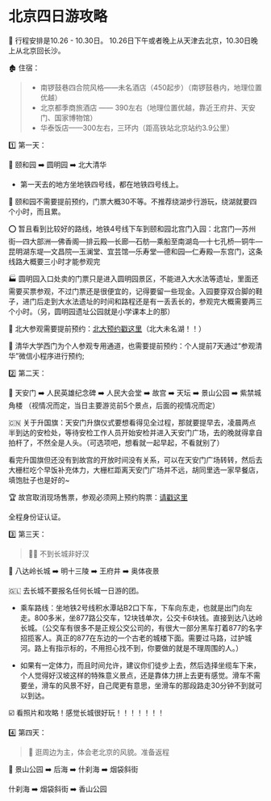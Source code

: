 # 北京四日游攻略  

:bullettrain_front:  行程安排是10.26 - 10.30日。 10.26日下午或者晚上从天津去北京，10.30日晚上从北京回长沙。     


:derelict_house:  住宿：  

> * 南锣鼓巷四合院风格——未名酒店（450起步）（南锣鼓巷内，地理位置优越）  
> * 北京都季商旅酒店 —— 390左右（地理位置优越，靠近王府井、天安门、国家博物馆）  
> * 华泰饭店——300左右，三环内（距高铁站北京站约3.9公里）  





:one: 第一天：  

:paw_prints:  颐和园      :arrow_right:    圆明园      :arrow_right:    北大清华    
 
* 第一天去的地方坐地铁四号线，都在地铁四号线上。  



:potato: 颐和园不需要提前预约，门票大概30不等。不推荐绕湖步行游玩，绕湖就要四个小时，而且累。

:o: 暂且看到比较好的路线，地铁4号线下车到颐和园北宫门入园：北宫门—苏州街—四大部洲—佛香阁—排云殿—长廊—石舫—乘船至南湖岛—十七孔桥—铜牛—昆明湖东堤—文昌院—玉澜堂、宜芸馆—乐寿堂—德和园—仁寿殿—东宫门，这条线路大概要三小时才能参观完



:factory:  圆明园入口处卖的门票只是进入圆明园景区，不能进入大水法等遗址，里面还需要买票参观，不过门票还是很便宜的，记得要留一些现金。入园要穿双合脚的鞋子，进门后走到大水法遗址的时间和路程还是有一丢丢长的，参观完大概需要两三个小时。（另，圆明园遗址公园就是小学课本上的那）




:kiwi_fruit:  北大参观需要提前预约：[北大预约戳这里](https://visitor.pku.edu.cn/visitor/modules/tourist/indexW.html#/touristWeb)（北大未名湖！！）

:european_post_office:  清华大学西门为个人参观专用通道，也需要提前预约：个人提前7天通过“参观清华”微信小程序进行预约;






:two:  第二天：  

:paw_prints:  天安门   :arrow_right:    人民英雄纪念碑    :arrow_right:    人民大会堂      :arrow_right:     故宫          :arrow_right:     天坛          :arrow_right:    景山公园    :arrow_right:  紫禁城角楼 （视情况而定，当日主要游览前5个景点，后面的视情况而定）




:cn:  关于升国旗：天安门升旗仪式要想看得见全过程，那就要提早去，凌晨两点半到达的安检处，等待安检工作人员开始安检并进入天安门广场，去的晚就得拿自拍杆了，不然全是人头。（可选项吧，想看就一起早起，不看就别了）

看完升国旗但还没有到故宫的开放时间没有关系，可以在天安门广场转转，然后去大栅栏吃个早饭补充体力，大栅栏距离天安门广场并不远，胡同里选一家早餐店，填饱肚子也是好的~



:trophy:  故宫取消现场售票，参观必须网上预约购票：[请戳这里](https://gugong.ktmtech.cn/)

全程身份证认证。







:three:  第三天：

> :man_office_worker: 不到长城非好汉

:paw_prints:  八达岭长城      :arrow_right:   明十三陵        :arrow_right:      王府井      :arrow_right:     奥体夜景



:greenland: 去长城不要报名任何长城一日游的团。

* 乘车路线：坐地铁2号线积水潭站B2口下车，下车向东走，也就是出门向左走。800多米，坐877路公交车，12块钱单次，公交卡6块钱。直接到达八达岭长城。（公交车有很多不是正规公交公司的，有很大一部分黑车打着877的名字招揽客人。真正的877在东边的一个古老的城楼下面。需要过马路，过护城河。路上有指示标的，不用担心找不到，你要做的就是不理周围的人。）

* 如果有一定体力，而且时间允许，建议你们徒步上去，然后选择坐缆车下来，个人觉得好汉坡这样的特殊意义景点，还是靠体力拼上去更有感觉。滑车不需要坐，滑车的风景不好，自己爬更有意思，坐滑车的那段路走30分钟不到就可以到达。

:ballot_box_with_check:  看照片和攻略！感觉长城很好玩！！！！！！！



:four:  第四天：  

> :ear_of_rice: 逛周边为主，体会老北京的风貌。准备返程  


:paw_prints:  景山公园   :arrow_right:    后海   :arrow_right:    什刹海   :arrow_right:    烟袋斜街  


什刹海    :arrow_right:      烟袋斜街      :arrow_right:      香山公园  





